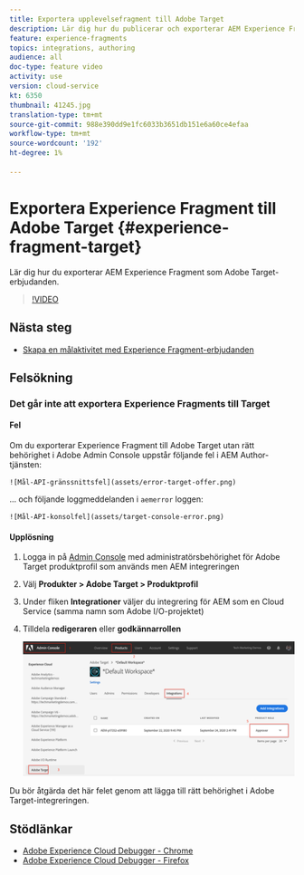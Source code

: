 ```yaml
---
title: Exportera upplevelsefragment till Adobe Target
description: Lär dig hur du publicerar och exporterar AEM Experience Fragment som Adobe Target-erbjudanden.
feature: experience-fragments
topics: integrations, authoring
audience: all
doc-type: feature video
activity: use
version: cloud-service
kt: 6350
thumbnail: 41245.jpg
translation-type: tm+mt
source-git-commit: 988e390dd9e1fc6033b3651db151e6a60ce4efaa
workflow-type: tm+mt
source-wordcount: '192'
ht-degree: 1%

---
```



# Exportera Experience Fragment till Adobe Target {#experience-fragment-target}

Lär dig hur du exporterar AEM Experience Fragment som Adobe Target-erbjudanden.

>[!VIDEO](https://video.tv.adobe.com/v/41245?quality=12&learn=on)

## Nästa steg

+ [Skapa en målaktivitet med Experience Fragment-erbjudanden](./create-target-activity.md)

## Felsökning

### Det går inte att exportera Experience Fragments till Target

#### Fel

Om du exporterar Experience Fragment till Adobe Target utan rätt behörighet i Adobe Admin Console uppstår följande fel i AEM Author-tjänsten:

    ![Mål-API-gränssnittsfel](assets/error-target-offer.png)

... och följande loggmeddelanden i `aemerror` loggen:

    ![Mål-API-konsolfel](assets/target-console-error.png)

#### Upplösning

1. Logga in på [Admin Console](https://adminconsole.adobe.com/) med administratörsbehörighet för Adobe Target produktprofil som används men AEM integreringen
2. Välj __Produkter > Adobe Target > Produktprofil__
3. Under fliken __Integrationer__ väljer du integrering för AEM som en Cloud Service (samma namn som Adobe I/O-projektet)
4. Tilldela __redigeraren__ eller __godkännarrollen__

   ![Mål-API-fel](assets/target-permissions.png)

Du bör åtgärda det här felet genom att lägga till rätt behörighet i Adobe Target-integreringen.

## Stödlänkar

+ [Adobe Experience Cloud Debugger - Chrome](https://chrome.google.com/webstore/detail/adobe-experience-cloud-de/ocdmogmohccmeicdhlhhgepeaijenapj)
+ [Adobe Experience Cloud Debugger - Firefox](https://addons.mozilla.org/en-US/firefox/addon/adobe-experience-platform-dbg/)